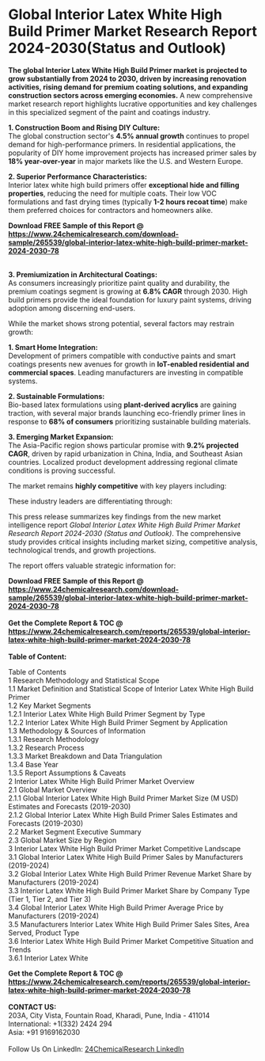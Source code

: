 <h1>Global Interior Latex White High Build Primer Market Research Report 2024-2030(Status and Outlook)</h1><p><strong>The global Interior Latex White High Build Primer market is projected to grow substantially from 2024 to 2030, driven by increasing renovation activities, rising demand for premium coating solutions, and expanding construction sectors across emerging economies.</strong> A new comprehensive market research report highlights lucrative opportunities and key challenges in this specialized segment of the paint and coatings industry.</p><p><strong>1. Construction Boom and Rising DIY Culture:</strong><br> 
The global construction sector's <strong>4.5% annual growth</strong> continues to propel demand for high-performance primers. In residential applications, the popularity of DIY home improvement projects has increased primer sales by <strong>18% year-over-year</strong> in major markets like the U.S. and Western Europe.</p><p><strong>2. Superior Performance Characteristics:</strong><br> 
Interior latex white high build primers offer <strong>exceptional hide and filling properties</strong>, reducing the need for multiple coats. Their low VOC formulations and fast drying times (typically <strong>1-2 hours recoat time</strong>) make them preferred choices for contractors and homeowners alike.</p><div><b>Download FREE Sample of this Report @ 
            <a href="https://www.24chemicalresearch.com/download-sample/265539/global-interior-latex-white-high-build-primer-market-2024-2030-78">
            https://www.24chemicalresearch.com/download-sample/265539/global-interior-latex-white-high-build-primer-market-2024-2030-78</a></b></div><br><p><strong>3. Premiumization in Architectural Coatings:</strong><br> 
As consumers increasingly prioritize paint quality and durability, the premium coatings segment is growing at <strong>6.8% CAGR</strong> through 2030. High build primers provide the ideal foundation for luxury paint systems, driving adoption among discerning end-users.</p><p>While the market shows strong potential, several factors may restrain growth:</p><p><strong>1. Smart Home Integration:</strong><br>
Development of primers compatible with conductive paints and smart coatings presents new avenues for growth in <strong>IoT-enabled residential and commercial spaces</strong>. Leading manufacturers are investing in compatible systems.</p><p><strong>2. Sustainable Formulations:</strong><br>
Bio-based latex formulations using <strong>plant-derived acrylics</strong> are gaining traction, with several major brands launching eco-friendly primer lines in response to <strong>68% of consumers</strong> prioritizing sustainable building materials.</p><p><strong>3. Emerging Market Expansion:</strong><br>
The Asia-Pacific region shows particular promise with <strong>9.2% projected CAGR</strong>, driven by rapid urbanization in China, India, and Southeast Asian countries. Localized product development addressing regional climate conditions is proving successful.</p><p>The market remains <strong>highly competitive</strong> with key players including:</p><p>These industry leaders are differentiating through:</p><p>This press release summarizes key findings from the new market intelligence report <em>Global Interior Latex White High Build Primer Market Research Report 2024-2030 (Status and Outlook)</em>. The comprehensive study provides critical insights including market sizing, competitive analysis, technological trends, and growth projections.</p><p>The report offers valuable strategic information for:</p><div><b>Download FREE Sample of this Report @ 
            <a href="https://www.24chemicalresearch.com/download-sample/265539/global-interior-latex-white-high-build-primer-market-2024-2030-78">
            https://www.24chemicalresearch.com/download-sample/265539/global-interior-latex-white-high-build-primer-market-2024-2030-78</a></b></div><br><div><b>Get the Complete Report & TOC @ 
            <a href="https://www.24chemicalresearch.com/reports/265539/global-interior-latex-white-high-build-primer-market-2024-2030-78">
            https://www.24chemicalresearch.com/reports/265539/global-interior-latex-white-high-build-primer-market-2024-2030-78</a></b></div><br>
            <b>Table of Content:</b><p>Table of Contents<br />
1 Research Methodology and Statistical Scope<br />
1.1 Market Definition and Statistical Scope of Interior Latex White High Build Primer<br />
1.2 Key Market Segments<br />
1.2.1 Interior Latex White High Build Primer Segment by Type<br />
1.2.2 Interior Latex White High Build Primer Segment by Application<br />
1.3 Methodology & Sources of Information<br />
1.3.1 Research Methodology<br />
1.3.2 Research Process<br />
1.3.3 Market Breakdown and Data Triangulation<br />
1.3.4 Base Year<br />
1.3.5 Report Assumptions & Caveats<br />
2 Interior Latex White High Build Primer Market Overview<br />
2.1 Global Market Overview<br />
2.1.1 Global Interior Latex White High Build Primer Market Size (M USD) Estimates and Forecasts (2019-2030)<br />
2.1.2 Global Interior Latex White High Build Primer Sales Estimates and Forecasts (2019-2030)<br />
2.2 Market Segment Executive Summary<br />
2.3 Global Market Size by Region<br />
3 Interior Latex White High Build Primer Market Competitive Landscape<br />
3.1 Global Interior Latex White High Build Primer Sales by Manufacturers (2019-2024)<br />
3.2 Global Interior Latex White High Build Primer Revenue Market Share by Manufacturers (2019-2024)<br />
3.3 Interior Latex White High Build Primer Market Share by Company Type (Tier 1, Tier 2, and Tier 3)<br />
3.4 Global Interior Latex White High Build Primer Average Price by Manufacturers (2019-2024)<br />
3.5 Manufacturers Interior Latex White High Build Primer Sales Sites, Area Served, Product Type<br />
3.6 Interior Latex White High Build Primer Market Competitive Situation and Trends<br />
3.6.1 Interior Latex White</p><div><b>Get the Complete Report & TOC @ 
            <a href="https://www.24chemicalresearch.com/reports/265539/global-interior-latex-white-high-build-primer-market-2024-2030-78">
            https://www.24chemicalresearch.com/reports/265539/global-interior-latex-white-high-build-primer-market-2024-2030-78</a></b></div><br><b>CONTACT US:</b><br>
            203A, City Vista, Fountain Road, Kharadi, Pune, India - 411014<br>
            International: +1(332) 2424 294<br>
            Asia: +91 9169162030 <br><br>
            Follow Us On LinkedIn: <a href="https://www.linkedin.com/company/24chemicalresearch/">24ChemicalResearch LinkedIn</a>